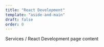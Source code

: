 ```yaml
---
title: "React Development"
template: "aside-and-main"
draft: false
order: 0
---
```


Services / React Development page content
